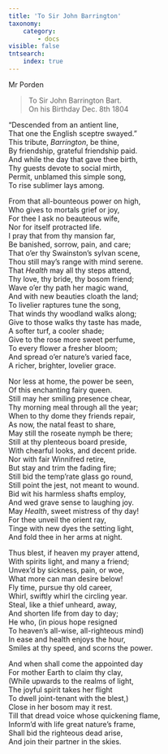 ```yaml
---
title: 'To Sir John Barrington'
taxonomy:
    category:
        - docs
visible: false
tntsearch:
    index: true
---
```


<div class="author">Mr Porden</div>

> To Sir John Barrington Bart.  
On his Birthday Dec. 8th 1804  
  
“Descended from an antient line,  
That one the English sceptre swayed.”  
This tribute, *Barrington*, be thine,  
By friendship, grateful friendship paid.  
And while the day that gave thee birth,  
Thy guests devote to social mirth,  
Permit, unblamed this simple song,  
To rise sublimer lays among.  
  
From that all-bounteous power on high,  
Who gives to mortals grief or joy,  
For thee I ask no beauteous wife,  
Nor for itself protracted life.  
I pray that from thy mansion far,  
Be banished, sorrow, pain, and care;  
That o’er thy Swainston’s sylvan scene,  
Thou still may’s range with mind serene.  
That *Health* may all thy steps attend,  
Thy love, thy bride, thy bosom friend;  
Wave o’er thy path her magic wand,  
And with new beauties cloath the land;  
To livelier raptures tune the song,  
That winds thy woodland walks along;  
Give to those walks thy taste has made,  
A softer turf, a cooler shade;  
Give to the rose more sweet perfume,  
To every flower a fresher bloom;  
And spread o’er nature’s varied face,  
A richer, brighter, lovelier grace.  
  
Nor less at home, the power be seen,  
Of this enchanting fairy queen.  
Still may her smiling presence chear,  
Thy morning meal through all the year;  
When to thy dome they friends repair,  
As now, the natal feast to share,  
May still the roseate nymph be there;  
Still at thy plenteous board preside,  
With chearful looks, and decent pride.  
Nor with fair Winnifred retire,  
But stay and trim the fading fire;  
Still bid the temp’rate glass go round,  
Still point the jest, not meant to wound.  
Bid wit his harmless shafts employ,  
And wed grave sense to laughing joy.  
May *Health*, sweet mistress of thy day!  
For thee unveil the orient ray,  
Tinge with new dyes the setting light,  
And fold thee in her arms at night.  
  
Thus blest, if heaven my prayer attend,  
With spirits light, and many a friend;  
Unvex’d by sickness, pain, or woe,  
What more can man desire below!  
Fly time, pursue thy old career,  
Whirl, swiftly whirl the circling year.  
Steal, like a thief unheard, away,  
And shorten life from day to day;  
He who, (in pious hope resigned  
To heaven’s all-wise, all-righteous mind)  
In ease and health enjoys the hour,  
Smiles at thy speed, and scorns the power.  
  
And when shall come the appointed day  
For mother Earth to claim thy clay,  
(While upwards to the realms of light,  
The joyful spirit takes her flight  
To dwell joint-tenant with the blest,)  
Close in her bosom may it rest.  
Till that dread voice whose quickening flame,  
Inform’d with life great nature’s frame,  
Shall bid the righteous dead arise,  
And join their partner in the skies.